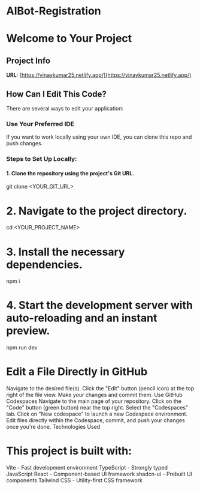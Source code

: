 # AIBot-Registration
# Welcome to Your Project

## Project Info
**URL:** [https://vinaykumar25.netlify.app/](https://vinaykumar25.netlify.app/)

## How Can I Edit This Code?
There are several ways to edit your application:

### **Use Your Preferred IDE**
If you want to work locally using your own IDE, you can clone this repo and push changes.

### **Steps to Set Up Locally:**

#### **1. Clone the repository using the project's Git URL.**

git clone <YOUR_GIT_URL>
# 2. Navigate to the project directory.
cd <YOUR_PROJECT_NAME>
# 3. Install the necessary dependencies.
npm i
# 4. Start the development server with auto-reloading and an instant preview.
npm run dev
# Edit a File Directly in GitHub
Navigate to the desired file(s).
Click the "Edit" button (pencil icon) at the top right of the file view.
Make your changes and commit them.
Use GitHub Codespaces
Navigate to the main page of your repository.
Click on the "Code" button (green button) near the top right.
Select the "Codespaces" tab.
Click on "New codespace" to launch a new Codespace environment.
Edit files directly within the Codespace, commit, and push your changes once you're done.
Technologies Used
# This project is built with:

Vite - Fast development environment
TypeScript - Strongly typed JavaScript
React - Component-based UI framework
shadcn-ui - Prebuilt UI components
Tailwind CSS - Utility-first CSS framework
